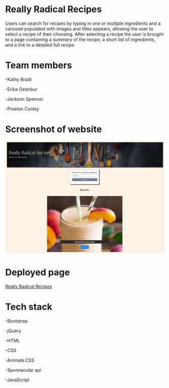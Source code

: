 # Really Radical Recipes

Users can search for recipes by typing in one or multiple ingredients and a carousel populated with images and titles appears, allowing the user to select a recipe of their choosing.
After selecting a recipe the user is brought to a page containing a summary of the recipe, a short list of ingredients, and a link to a detailed full recipe. 

# Team members
-Kathy Bradt

-Erika Osterbur

-Jackson Spencer

-Preston Conley 

# Screenshot of website
![image](./assets/images/screenshot1.png)

# Deployed page

[Really Radical Recipes](https://preston0214.github.io/really-radical-recipes/index.html)

# Tech stack
-Bootstrap

-jQuery

-HTML

-CSS

-Animate.CSS

-Spoonacular api

-JavaScript